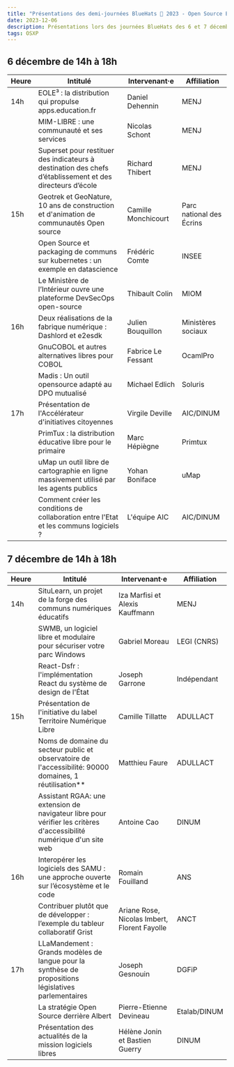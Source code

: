 ```yaml
---
title: "Présentations des demi-journées BlueHats 🧢 2023 - Open Source Experience"
date: 2023-12-06
description: Présentations lors des journées BlueHats des 6 et 7 décembre 2023 lors du salon Open Source Experience
tags: OSXP
---
```


## 6 décembre de 14h à 18h

| Heure | Intitulé                                                                                                  | Intervenant·e       | Affiliation              |
|-------|-----------------------------------------------------------------------------------------------------------|---------------------|--------------------------|
| 14h   | EOLE³ : la distribution qui propulse apps.education.fr                                                    | Daniel Dehennin     | MENJ                     |
|       | MIM-LIBRE : une communauté et ses services                                                                | Nicolas Schont      | MENJ                     |
|       | Superset pour restituer des indicateurs à destination des chefs d’établissement et des directeurs d’école | Richard Thibert     | MENJ                     |
| 15h   | Geotrek et GeoNature, 10 ans de construction et d'animation de communautés Open source                    | Camille Monchicourt | Parc national des Écrins |
|       | Open Source et packaging de communs sur kubernetes : un exemple en datascience                            | Frédéric Comte      | INSEE                    |
|       | Le Ministère de l’Intérieur ouvre une plateforme DevSecOps open-source                                    | Thibault Colin      | MIOM                     |
| 16h   | Deux réalisations de la fabrique numérique : Dashlord et e2esdk                                       | Julien Bouquillon   | Ministères sociaux       |
|       | GnuCOBOL et autres alternatives libres pour COBOL                                                         | Fabrice Le Fessant  | OcamlPro                 |
|       | Madis : Un outil opensource adapté au DPO mutualisé                                                       | Michael Edlich      | Soluris                  |
| 17h   | Présentation de l'Accélérateur d'initiatives citoyennes                                                   | Virgile Deville     | AIC/DINUM                |
|       | PrimTux : la distribution éducative libre pour le primaire                                                | Marc Hépiègne       | Primtux                  |
|       | uMap un outil libre de cartographie en ligne massivement utilisé par les agents publics                   | Yohan Boniface      | uMap                     |
|       | Comment créer les conditions de collaboration entre l'Etat et les communs logiciels ?                      | L'équipe AIC        | AIC/DINUM                |
	

## 7 décembre de 14h à 18h

| Heure | Intitulé                                                                                                             | Intervenant·e                                | Affiliation  |
|-------|----------------------------------------------------------------------------------------------------------------------|----------------------------------------------|--------------|
| 14h   | SituLearn, un projet de la forge des communs numériques éducatifs                                                    | Iza Marfisi et Alexis Kauffmann              | MENJ         |
|       | SWMB, un logiciel libre et modulaire pour sécuriser votre parc Windows                                               | Gabriel Moreau                               | LEGI (CNRS)  |
|       | React-Dsfr : l'implémentation React du système de design de l'État                                                   | Joseph Garrone                               | Indépendant  |
| 15h   | Présentation de l'initiative du label Territoire Numérique Libre                                                     | Camille Tillatte                             | ADULLACT     |
|       | Noms de domaine du secteur public et observatoire de l'accessibilité: 90000 domaines, 1 réutilisation**              | Matthieu Faure                               | ADULLACT     |
|       | Assistant RGAA: une extension de navigateur libre pour vérifier les critères d'accessibilité numérique d'un site web | Antoine Cao                                  | DINUM        |
| 16h   | Interopérer les logiciels des SAMU : une approche ouverte sur l’écosystème et le code                                | Romain Fouilland                             | ANS          |
|       | Contribuer plutôt que de développer : l’exemple du tableur collaboratif Grist                                        | Ariane Rose, Nicolas Imbert, Florent Fayolle | ANCT         |
| 17h   | LLaMandement : Grands modèles de langue pour la synthèse de propositions législatives parlementaires                 | Joseph Gesnouin                              | DGFiP        |
|       | La stratégie Open Source derrière Albert                                                                             | Pierre-Etienne Devineau                      | Etalab/DINUM |
|       | Présentation des actualités de la mission logiciels libres                                                           | Hélène Jonin et Bastien Guerry               | DINUM        |

